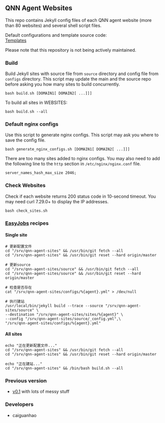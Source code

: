 ## QNN Agent Websites

This repo contains Jekyll config files of each QNN agent website (more than 80 websites) and several shell script files.

Default configurations and template source code:  
[Templates](https://github.com/qnn/template)

Please note that this repository is not being actively maintained.

### Build

Build Jekyll sites with source file from ``source`` directory and config file from ``configs`` directory. This script may update the main and the source repo before asking you how many sites to build concurrently.

    bash build.sh [DOMAIN1[ DOMAIN2[ ...]]]

To build all sites in WEBSITES:

    bash build.sh --all

### Default nginx configs

Use this script to generate nginx configs. This script may ask you where to save the config file.

    bash generate_nginx_configs.sh [DOMAIN1[ DOMAIN2[ ...]]]

There are too many sites added to nginx configs. You may also need to add the following line to the ``http`` section in ``/etc/nginx/nginx.conf`` file.

    server_names_hash_max_size 2046;

### Check Websites

Check if each website returns 200 status code in 10-second timeout. You may need curl 7.29.0+ to display the IP addresses.

    bash check_sites.sh

### [EasyJobs](https://github.com/qnn/EasyJobs) recipes

#### Single site

    # 更新配置文件
    cd "/srv/qnn-agent-sites" && /usr/bin/git fetch --all
    cd "/srv/qnn-agent-sites" && /usr/bin/git reset --hard origin/master

    # 更新source
    cd "/srv/qnn-agent-sites/source" && /usr/bin/git fetch --all
    cd "/srv/qnn-agent-sites/source" && /usr/bin/git reset --hard origin/master

    # 检查是否存在
    cat "/srv/qnn-agent-sites/configs/%{agent}.yml" > /dev/null

    # 执行建站
    /usr/local/bin/jekyll build --trace --source "/srv/qnn-agent-sites/source" \
    --destination "/srv/qnn-agent-sites/sites/%{agent}" \
    --config "/srv/qnn-agent-sites/source/_config.yml",\
    "/srv/qnn-agent-sites/configs/%{agent}.yml"

#### All sites

    echo "正在更新配置文件..."
    cd "/srv/qnn-agent-sites" && /usr/bin/git fetch --all
    cd "/srv/qnn-agent-sites" && /usr/bin/git reset --hard origin/master

    echo "正在建站..."
    cd "/srv/qnn-agent-sites" && /bin/bash build.sh --all

### Previous version

* [v0.1](https://github.com/qnn/qnn-agent-sites/tree/v0.1) with lots of messy stuff

### Developers

* caiguanhao
